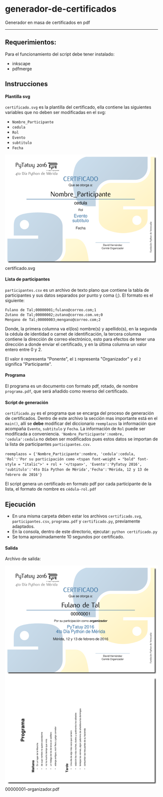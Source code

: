 # generador-de-certificados
Generador en masa de certificados en pdf

----

## Requerimientos:
Para el funcionamiento del script debe tener instalado:
* inkscape
* pdfmerge

## Instrucciones
#### Plantilla svg
`certificado.svg` es la plantilla del certificado, ella contiene las siguientes variables que no deben ser modificadas en el svg:

* `Nombre_Participante`
* `cedula`
* `Rol`
* `Evento`
* `subtitulo`
* `Fecha`

![certificado.svg](imagenes/plantilla.png "certificado.svg")<BR>
certificado.svg

#### Lista de participantes
`participantes.csv` es un archivo de texto plano que contiene la tabla de participantes y sus datos separados por punto y coma (;). El formato es el siguiente:

```
Fulano de Tal;00000001;fulano@correo.com;1
Zutano de Tal;00000002;zutano@correo.com.ve;0
Mengano de Tal;00000003;mengano@correo.com;2
```
Donde, la primera columna va el(los) nombre(s) y apellido(s), en la segunda la cédula de identidad o carnet de identificación, la tercera columna contiene la dirección de correo electrónico, esto para efectos de tener una dirección a donde enviar el certificado, y en la última columna un valor entero entre 0 y 2.

El valor `0` representa "Ponente", el `1` representa "Organizador" y el `2` significa "Participante".

#### Programa
El programa es un documento con formato pdf, rotado, de nombre `programa.pdf`, que será añadido como reverso del certificado.

#### Script de generación
`certificado.py` es el programa que se encarga del proceso de generación de certificados. Dentro de este archivo la sección mas importante está en el `main()`, allí se **debe** modificar del diccionario `reemplazos` la información que acompaña `Evento`, `subtitulo` y `Fecha`. La información de `Rol` puede ser modificada a conveniencia. `'Nombre_Participante':nombre, 'cedula':cedula` no deben ser modificados pues estos datos se importan de la lista de participantes `participantes.csv`.

`reemplazos = {'Nombre_Participante':nombre, 'cedula':cedula, 'Rol':'Por su participación como <tspan font-weight = "bold" font-style = "italic">' + rol + '</tspan>', 'Evento':'PyTatuy 2016', 'subtitulo':'4to Día Python de Mérida','Fecha':'Mérida, 12 y 13 de febrero de 2016'}`

El script genera un certificado en formato pdf por cada participante  de la lista, el formato de nombre es `cédula-rol.pdf`

## Ejecución
* En una misma carpeta deben estar los archivos `certificado.svg`,
`participantes.csv`, `programa.pdf` y `certificado.py`, previamente adaptados.
* En la consola, dentro de este directorio, ejecutar: `python certificado.py`
* Se toma aproximadamente 10 segundos por certificado.

#### Salida
Archivo de salida:

![00000001-organizador.pdf](imagenes/demo.png "00000001-organizador.pdf")<BR>
00000001-organizador.pdf
